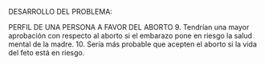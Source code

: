 DESARROLLO DEL PROBLEMA: 

PERFIL DE UNA PERSONA A FAVOR DEL ABORTO
9.	Tendrían una mayor aprobación con respecto al aborto si el embarazo pone en riesgo la salud mental de la madre.
10.	Sería más probable que acepten el aborto si la vida del feto está en riesgo.

